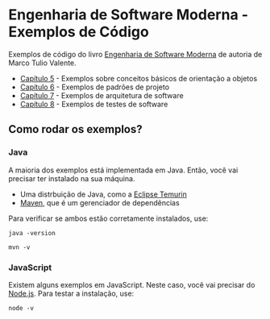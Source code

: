 # Engenharia de Software Moderna - Exemplos de Código

Exemplos de código do livro [Engenharia de Software Moderna](https://engsoftmoderna.info) de autoria de 
Marco Tulio Valente.

* [Capítulo 5](https://github.com/mtov/ESM-ExemplosCodigo/blob/master/cap5/README.md) - Exemplos sobre conceitos básicos de orientação a objetos
* [Capítulo 6](https://github.com/mtov/ESM-ExemplosCodigo/blob/master/cap6/README.md) - Exemplos de padrões de projeto
* [Capítulo 7](https://github.com/mtov/ESM-ExemplosCodigo/blob/master/cap7/README.md) - Exemplos de arquitetura de software
* [Capítulo 8](https://github.com/mtov/ESM-ExemplosCodigo/blob/master/cap8/README.md) - Exemplos de testes de software

## Como rodar os exemplos?

### Java

A maioria dos exemplos está implementada em Java. Então, você vai precisar ter instalado na sua máquina.

* Uma distrbuição de Java, como a [Eclipse Temurin](https://adoptium.net/)
* [Maven](https://maven.apache.org/), que é um gerenciador de dependências

Para verificar se ambos estão corretamente instalados, use:

```java -version```

```mvn -v```

### JavaScript

Existem alguns exemplos em JavaScript. Neste caso, você vai precisar do [Node.js](https://nodejs.org/en). Para testar a instalação, use:

```node -v```
